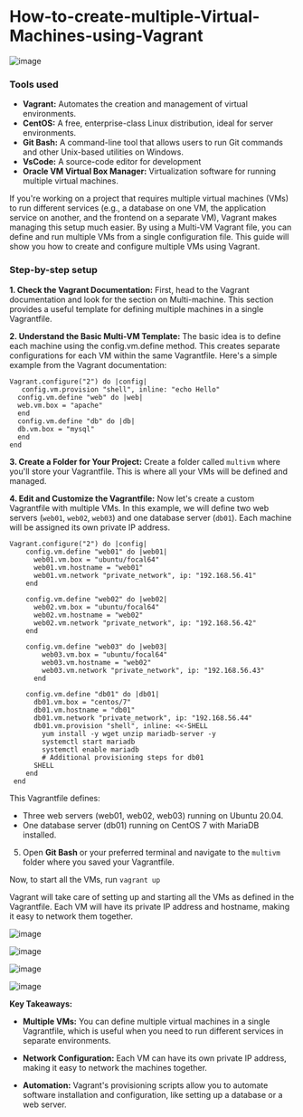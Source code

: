 # How-to-create-multiple-Virtual-Machines-using-Vagrant

![image](https://github.com/user-attachments/assets/c36ec11c-f30f-4159-b677-3934d3fe4008)

### **Tools used**
- **Vagrant:** Automates the creation and management of virtual environments.
- **CentOS:** A free, enterprise-class Linux distribution, ideal for server environments.
- **Git Bash:** A command-line tool that allows users to run Git commands and other Unix-based utilities on Windows.
- **VsCode:** A source-code editor for development
- **Oracle VM Virtual Box Manager:** Virtualization software for running multiple virtual machines.

If you're working on a project that requires multiple virtual machines (VMs) to run different services (e.g., a database on one VM, the application service on another, and the frontend on a separate VM), Vagrant makes managing this setup much easier. By using a Multi-VM Vagrant file, you can define and run multiple VMs from a single configuration file. This guide will show you how to create and configure multiple VMs using Vagrant.

### **Step-by-step setup**

**1. Check the Vagrant Documentation:**
First, head to the Vagrant documentation and look for the section on Multi-machine. This section provides a useful template for defining multiple machines in a single Vagrantfile.

**2. Understand the Basic Multi-VM Template:**
The basic idea is to define each machine using the config.vm.define method. This creates separate configurations for each VM within the same Vagrantfile. Here's a simple example from the Vagrant documentation:

```
Vagrant.configure("2") do |config|
   config.vm.provision "shell", inline: "echo Hello"
  config.vm.define "web" do |web|
  web.vm.box = "apache"
  end
  config.vm.define "db" do |db|
  db.vm.box = "mysql"
  end
end
```

**3. Create a Folder for Your Project:**
Create a folder called `multivm` where you'll store your Vagrantfile. This is where all your VMs will be defined and managed.

**4. Edit and Customize the Vagrantfile:**
Now let's create a custom Vagrantfile with multiple VMs. In this example, we will define two web servers (`web01`, `web02`, `web03`) and one database server (`db01`). Each machine will be assigned its own private IP address.

```
Vagrant.configure("2") do |config|
    config.vm.define "web01" do |web01|
      web01.vm.box = "ubuntu/focal64"
      web01.vm.hostname = "web01"
      web01.vm.network "private_network", ip: "192.168.56.41"
    end
  
    config.vm.define "web02" do |web02|
      web02.vm.box = "ubuntu/focal64"
      web02.vm.hostname = "web02"
      web02.vm.network "private_network", ip: "192.168.56.42"
    end
  
    config.vm.define "web03" do |web03|
        web03.vm.box = "ubuntu/focal64"
        web03.vm.hostname = "web02"
        web03.vm.network "private_network", ip: "192.168.56.43"
      end

    config.vm.define "db01" do |db01|
      db01.vm.box = "centos/7"
      db01.vm.hostname = "db01"
      db01.vm.network "private_network", ip: "192.168.56.44"
      db01.vm.provision "shell", inline: <<-SHELL
        yum install -y wget unzip mariadb-server -y
        systemctl start mariadb
        systemctl enable mariadb
        # Additional provisioning steps for db01
      SHELL
    end
 end
```

This Vagrantfile defines:
- Three web servers (web01, web02, web03) running on Ubuntu 20.04.
- One database server (db01) running on CentOS 7 with MariaDB installed.

5. Open **Git Bash** or your preferred terminal and navigate to the `multivm` folder where you saved your Vagrantfile.
   
Now, to start all the VMs, run `vagrant up`

Vagrant will take care of setting up and starting all the VMs as defined in the Vagrantfile. Each VM will have its private IP address and hostname, making it easy to network them together.

![image](https://github.com/user-attachments/assets/39e606fd-25fb-4829-bb2d-cb1a5fd9bdde)

![image](https://github.com/user-attachments/assets/4563d4bc-9ff9-4a86-ad78-5d3f03be29b0)

![image](https://github.com/user-attachments/assets/c6fdcd8b-b437-4204-a5e2-efb64ce919f4)

![image](https://github.com/user-attachments/assets/b361e29d-7f9d-47de-a097-717abcaad2e1)

**Key Takeaways:**

- **Multiple VMs:** You can define multiple virtual machines in a single Vagrantfile, which is useful when you need to run different services in separate environments.

- **Network Configuration:** Each VM can have its own private IP address, making it easy to network the machines together.
  
- **Automation:** Vagrant's provisioning scripts allow you to automate software installation and configuration, like setting up a database or a web server.
